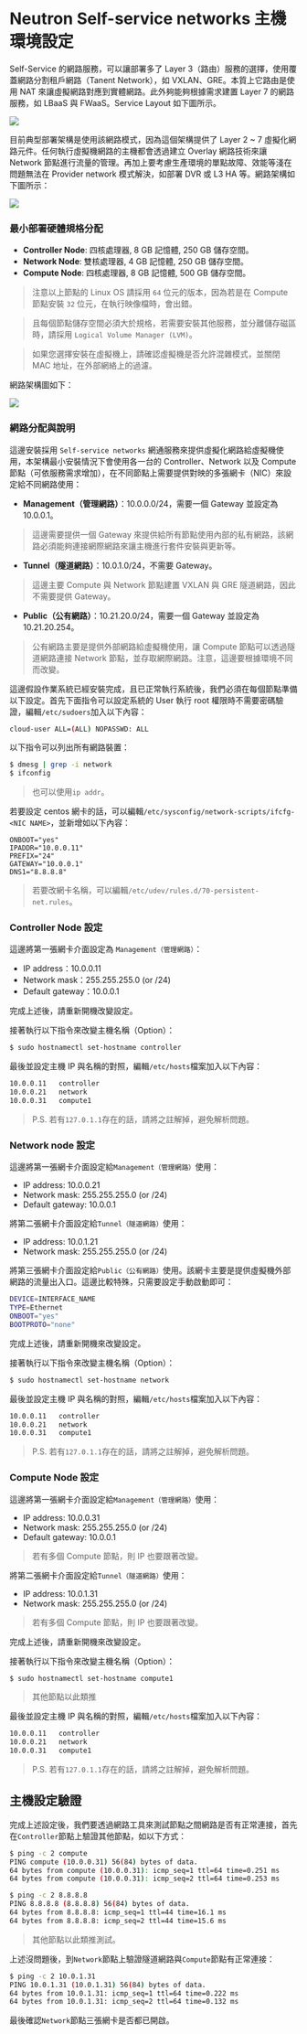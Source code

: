 # Neutron Self-service networks 主機環境設定
Self-Service 的網路服務，可以讓部署多了 Layer 3（路由）服務的選擇，使用覆蓋網路分割租戶網路（Tanent Network），如 VXLAN、GRE。本質上它路由是使用 NAT 來讓虛擬網路對應到實體網路。此外夠能夠根據需求建置 Layer 7 的網路服務，如 LBaaS 與 FWaaS。Service Layout 如下圖所示。

![](images/scenario-classic-ovs-services.png)

目前典型部署架構是使用該網路模式，因為這個架構提供了 Layer 2 ~ 7 虛擬化網路元件。任何執行虛擬機網路的主機都會透過建立 Overlay 網路技術來讓 Network 節點進行流量的管理。再加上要考慮生產環境的單點故障、效能等淺在問題無法在 Provider network 模式解決，如部署 DVR 或 L3 HA 等。網路架構如下圖所示：

![](images/scenario-classic-general.png)

### 最小部署硬體規格分配
* **Controller Node**: 四核處理器, 8 GB 記憶體, 250 GB 儲存空間。
* **Network Node**: 雙核處理器, 4 GB 記憶體, 250 GB 儲存空間。
* **Compute Node**: 四核處理器, 8 GB 記憶體, 500 GB 儲存空間。

> 注意以上節點的 Linux OS 請採用 ```64``` 位元的版本，因為若是在 Compute 節點安裝 ```32``` 位元，在執行映像檔時，會出錯。

> 且每個節點儲存空間必須大於規格，若需要安裝其他服務，並分離儲存磁區時，請採用 ```Logical Volume Manager (LVM)```。

> 如果您選擇安裝在虛擬機上，請確認虛擬機是否允許混雜模式，並關閉 MAC 地址，在外部網絡上的過濾。

網路架構圖如下：

![](images/OpenStack-Network-Topology.png)

### 網路分配與說明
這邊安裝採用 ```Self-service networks``` 網通服務來提供虛擬化網路給虛擬機使用，本架構最小安裝情況下會使用各一台的 Controller、Network 以及 Compute 節點（可依服務需求增加），在不同節點上需要提供對映的多張網卡（NIC）來設定給不同網路使用：
* **Management（管理網路）**：10.0.0.0/24，需要一個 Gateway 並設定為 10.0.0.1。
> 這邊需要提供一個 Gateway 來提供給所有節點使用內部的私有網路，該網路必須能夠連接網際網路來讓主機進行套件安裝與更新等。

* **Tunnel（隧道網路）**：10.0.1.0/24，不需要 Gateway。
> 這邊主要 Compute 與 Network 節點建置 VXLAN 與 GRE 隧道網路，因此不需要提供 Gateway。

* **Public（公有網路）**：10.21.20.0/24，需要一個 Gateway 並設定為 10.21.20.254。
> 公有網路主要是提供外部網路給虛擬機使用，讓 Compute 節點可以透過隧道網路連接 Network 節點，並存取網際網路。注意，這邊要根據環境不同而改變。

這邊假設作業系統已經安裝完成，且已正常執行系統後，我們必須在每個節點準備以下設定。首先下面指令可以設定系統的 User 執行 root 權限時不需要密碼驗證，編輯```/etc/sudoers```加入以下內容：
```sh
cloud-user ALL=(ALL) NOPASSWD: ALL
```

以下指令可以列出所有網路裝置：
```sh
$ dmesg | grep -i network
$ ifconfig
```
> 也可以使用```ip addr```。

若要設定 centos 網卡的話，可以編輯```/etc/sysconfig/network-scripts/ifcfg-<NIC NAME>```，並新增如以下內容：
```
ONBOOT="yes"
IPADDR="10.0.0.11"
PREFIX="24"
GATEWAY="10.0.0.1"
DNS1="8.8.8.8"
```
> 若要改網卡名稱，可以編輯```/etc/udev/rules.d/70-persistent-net.rules```。

### Controller Node 設定
這邊將第一張網卡介面設定為 ```Management（管理網路）```：
* IP address：10.0.0.11
* Network mask：255.255.255.0 (or /24)
* Default gateway：10.0.0.1

完成上述後，請重新開機改變設定。

接著執行以下指令來改變主機名稱（Option）：
```sh
$ sudo hostnamectl set-hostname controller
```

最後並設定主機 IP 與名稱的對照，編輯```/etc/hosts```檔案加入以下內容：
```sh
10.0.0.11   controller
10.0.0.21   network
10.0.0.31   compute1
```
> P.S. 若有```127.0.1.1```存在的話，請將之註解掉，避免解析問題。

### Network node 設定
這邊將第一張網卡介面設定給```Management（管理網路）```使用：
* IP address: 10.0.0.21
* Network mask: 255.255.255.0 (or /24)
* Default gateway: 10.0.0.1

將第二張網卡介面設定給```Tunnel（隧道網路）```使用：
* IP address: 10.0.1.21
* Network mask: 255.255.255.0 (or /24)

將第三張網卡介面設定給```Public（公有網路）```使用。該網卡主要是提供虛擬機外部網路的流量出入口。這邊比較特殊，只需要設定手動啟動即可：
```sh
DEVICE=INTERFACE_NAME
TYPE=Ethernet
ONBOOT="yes"
BOOTPROTO="none"
```

完成上述後，請重新開機來改變設定。

接著執行以下指令來改變主機名稱（Option）：
```sh
$ sudo hostnamectl set-hostname network
```

最後並設定主機 IP 與名稱的對照，編輯```/etc/hosts```檔案加入以下內容：
```sh
10.0.0.11   controller
10.0.0.21   network
10.0.0.31   compute1
```
> P.S. 若有```127.0.1.1```存在的話，請將之註解掉，避免解析問題。

### Compute Node 設定
這邊將第一張網卡介面設定給```Management（管理網路）```使用：
* IP address: 10.0.0.31
* Network mask: 255.255.255.0 (or /24)
* Default gateway: 10.0.0.1

> 若有多個 Compute 節點，則 IP 也要跟著改變。

將第二張網卡介面設定給```Tunnel（隧道網路）```使用：
* IP address: 10.0.1.31
* Network mask: 255.255.255.0 (or /24)

> 若有多個 Compute 節點，則 IP 也要跟著改變。

完成上述後，請重新開機來改變設定。

接著執行以下指令來改變主機名稱（Option）：
```sh
$ sudo hostnamectl set-hostname compute1
```
> 其他節點以此類推

最後並設定主機 IP 與名稱的對照，編輯```/etc/hosts```檔案加入以下內容：
```sh
10.0.0.11   controller
10.0.0.21   network
10.0.0.31   compute1
```
> P.S. 若有```127.0.1.1```存在的話，請將之註解掉，避免解析問題。

## 主機設定驗證
完成上述設定後，我們要透過網路工具來測試節點之間網路是否有正常連接，首先在```Controller```節點上驗證其他節點，如以下方式：
```sh
$ ping -c 2 compute
PING compute (10.0.0.31) 56(84) bytes of data.
64 bytes from compute (10.0.0.31): icmp_seq=1 ttl=64 time=0.251 ms
64 bytes from compute (10.0.0.31): icmp_seq=2 ttl=64 time=0.253 ms

$ ping -c 2 8.8.8.8
PING 8.8.8.8 (8.8.8.8) 56(84) bytes of data.
64 bytes from 8.8.8.8: icmp_seq=1 ttl=44 time=16.1 ms
64 bytes from 8.8.8.8: icmp_seq=2 ttl=44 time=15.6 ms
```
> 其他節點以此類推測試。

上述沒問題後，到```Network```節點上驗證隧道網路與```Compute```節點有正常連接：
```sh
$ ping -c 2 10.0.1.31
PING 10.0.1.31 (10.0.1.31) 56(84) bytes of data.
64 bytes from 10.0.1.31: icmp_seq=1 ttl=64 time=0.222 ms
64 bytes from 10.0.1.31: icmp_seq=2 ttl=64 time=0.132 ms
```

最後確認```Network```節點三張網卡是否都已開啟。
